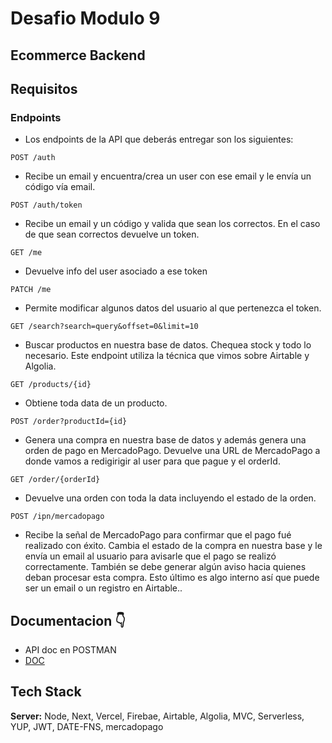 # Desafio Modulo 9
## Ecommerce Backend



## Requisitos


### Endpoints
* Los endpoints de la API que deberás entregar son los siguientes:
```http
POST /auth
```
- Recibe un email y encuentra/crea un user con ese email y le envía un código vía email.

```http
POST /auth/token
```

- Recibe un email y un código y valida que sean los correctos. En el caso de que sean correctos devuelve un token.

```http
GET /me
```

- Devuelve info del user asociado a ese token

```http
PATCH /me
```

- Permite modificar algunos datos del usuario al que pertenezca el token.

```http
GET /search?search=query&offset=0&limit=10
```

- Buscar productos en nuestra base de datos. Chequea stock y todo lo necesario. Este endpoint utiliza la técnica que vimos sobre Airtable y Algolia.

```http
GET /products/{id}
```

- Obtiene toda data de un producto.

```http
POST /order?productId={id}
```

- Genera una compra en nuestra base de datos y además genera una orden de pago en MercadoPago. Devuelve una URL de MercadoPago a donde vamos a redigirigir al user para que pague y el orderId.

```http
GET /order/{orderId}
```

- Devuelve una orden con toda la data incluyendo el estado de la orden.

```http
POST /ipn/mercadopago
```

- Recibe la señal de MercadoPago para confirmar que el pago fué realizado con éxito. Cambia el estado de la compra en nuestra base y le envía un email al usuario para avisarle que el pago se realizó correctamente. También se debe generar algún aviso hacia quienes deban procesar esta compra. Esto último es algo interno así que puede ser un email o un registro en Airtable..
## Documentacion 👇
* API doc en POSTMAN
* [DOC](https://documenter.getpostman.com/view/17908890/UVkiTyi8)
## Tech Stack

**Server:** Node, Next, Vercel, Firebae, Airtable, Algolia, MVC, Serverless, YUP, JWT,
DATE-FNS, mercadopago


